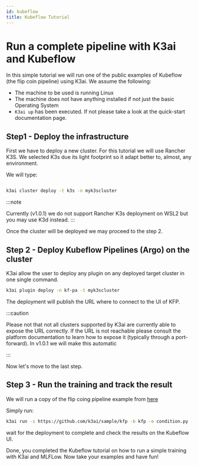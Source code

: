 ```yaml
---
id: kubeflow
title: Kubeflow Tutorial
---
```


# Run a complete pipeline with K3ai and Kubeflow

In this simple tutorial we will run one of the public examples of Kubeflow (the flip coin pipeline) using K3ai. We assume the following:

- The machine to be used is running Linux
- The machine does not have anything installed if not just the basic Operating System
- `K3ai up` has been executed. If not please take a look at the quick-start documentation page.

## Step1 - Deploy the infrastructure

First we have to deploy a new cluster. For this tutorial we will use Rancher K3S. We selected K3s due its light footprint so it adapt better to, almost, any
environment.

We will type:

```bash

k3ai cluster deploy -t k3s -n myk3scluster

```

:::note

Currently (v1.0.1) we do not support Rancher K3s deployment on WSL2 but you may use K3d instead.
:::

Once the cluster will be deployed we may proceed to the step 2.

## Step 2 - Deploy Kubeflow Pipelines (Argo) on the cluster

K3ai allow the user to deploy any plugin on any deployed target cluster in one single command.

```bash
k3ai plugin deploy -n kf-pa -t myk3scluster

```
The deployment will publish the URL where to connect to the UI of KFP.

:::caution

Please not that not all clusters supported by K3ai are currently able to expose the URL correctly. If the URL is not reachable please consult the platform documentation
to learn how to expose it (typically through a port-forward). In v1.0.1 we will make this automatic

:::

Now let's move to the last step.

## Step 3 - Run the training and track the result


We will run a copy of the flip coing pipeline example from [here](https://github.com/kubeflow/pipelines/blob/master/samples/tutorials/DSL%20-%20Control%20structures/DSL%20-%20Control%20structures.py)

Simply run:

```bash
k3ai run -s https://github.com/k3ai/sample/kfp -b kfp -e condition.py -t myk3scluster

```

wait for the deployment to complete and check the results on the Kubeflow UI. 

Done, you completed the Kubeflow tutorial on how to run a simple training with K3ai and MLFLow. Now take your examples and have fun!
